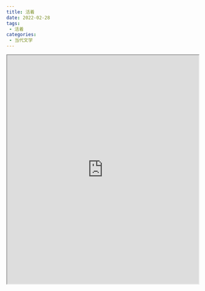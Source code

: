 ```yaml
---
title: 活着
date: 2022-02-28
tags:
 - 活着
categories:
 - 当代文学
---
```




<iframe src="https://study-doc.yourtools.icu/pdf/web/viewer.html?file=https://vkceyugu.cdn.bspapp.com/VKCEYUGU-e9075d72-0451-48df-afe1-d46932ae4554/0b4c2e22-cf8c-4de9-83b0-3e0d60073d49.pdf" width="100%" height="600px"></iframe>
